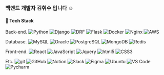 <h3> 백엔드 개발자 김휘수 입니다 ☺️ </h3>

<h4> 📌 Tech Stack </h4>

<p> Back-end.
<img alt="Python" src="https://img.shields.io/badge/-Python-1122ff??style=flat-square&logo=python&logoColor=white" />
<img alt="Django" src="https://img.shields.io/badge/-Django-1133ff??style=flat-square&logo=django&logoColor=white" />
<img alt="DRF" src="https://img.shields.io/badge/-DRF-1144ff??style=flat-square&logo=django&logoColor=white" />
<img alt="Flask" src="https://img.shields.io/badge/-Flask-1155ff??style=flat-square&logo=flask&logoColor=white" />
<img alt="Docker" src="https://img.shields.io/badge/-Docker-13dd99??style=flat-square&logo=docker&logoColor=white" />
<img alt="Nginx" src="https://img.shields.io/badge/-Nginx-13dd95??style=flat-square&logo=nginx&logoColor=white" />
<img alt="AWS" src="https://img.shields.io/badge/-AWS-13dd90??style=flat-square&logo=amazon&logoColor=white" />

  
<p> Database.
<img alt="MySQL" src="https://img.shields.io/badge/-MySQL-11ee85??style=flat-square&logo=mysql&logoColor=white" />
<img alt="Oracle" src="https://img.shields.io/badge/-Oracle-11ee80??style=flat-square&logo=oracle&logoColor=white" />
<img alt="PostgreSQL" src="https://img.shields.io/badge/-PostgreSQL-11ee75??style=flat-square&logo=postgresql&logoColor=white" />
<img alt="MongoDB" src="https://img.shields.io/badge/-MongoDB-13ee70??style=flat-square&logo=mongodb&logoColor=white" />
<img alt="Redis" src="https://img.shields.io/badge/-Redis-13ee65??style=flat-square&logo=redis&logoColor=white" />


<p> Front-end.
<img alt="React" src="https://img.shields.io/badge/-React-5912FF??style=flat-square&logo=react&logoColor=white" />
<img alt="JavaScript" src="https://img.shields.io/badge/-JavaScript-6932FF??style=flat-square&logo=javascript&logoColor=white" />
<img alt="Jquery" src="https://img.shields.io/badge/-Jquery-7932FF??style=flat-square&logo=jquery&logoColor=white" />
<img alt="html5" src="https://img.shields.io/badge/-HTML5-8932FF??style=flat-square&logo=html5&logoColor=white" />
<img alt="CSS3" src="https://img.shields.io/badge/-CSS3-9932FF??style=flat-square&logo=CSS3&logoColor=white" />
 
  
<p> Etc.
<img alt="git" src="https://img.shields.io/badge/-Git-F95032??style=flat-square&logo=git&logoColor=white" />
<img alt="GitHub" src="https://img.shields.io/badge/-GitHub-F96032??style=flat-square&logo=github&logoColor=white" />
<img alt="Notion" src="https://img.shields.io/badge/-Notion-F97032??style=flat-square&logo=notion&logoColor=white" />
<img alt="Slack" src="https://img.shields.io/badge/-Slack-F97532??style=flat-square&logo=slack&logoColor=white" />
<img alt="Figma" src="https://img.shields.io/badge/-Figma-F98032??style=flat-square&logo=figma&logoColor=white" />
<img alt="Ubuntu" src="https://img.shields.io/badge/-Ubuntu-F99852??style=flat-square&logo=ubuntu&logoColor=white" />
<img alt="VS Code" src="https://img.shields.io/badge/-VS Code-F99902??style=flat-square&logo=visualstudiocode&logoColor=white" />
<img alt="Pycharm" src="https://img.shields.io/badge/-Pycharm-F99952??style=flat-square&logo=pycharm&logoColor=white" />
